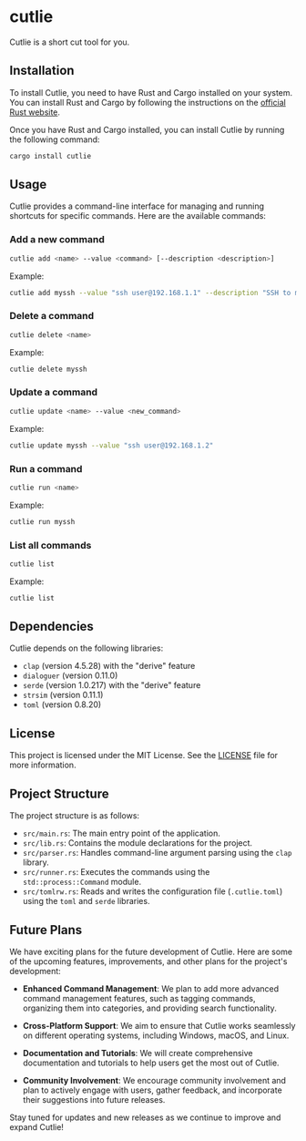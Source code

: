 # cutlie

Cutlie is a short cut tool for you.

## Installation

To install Cutlie, you need to have Rust and Cargo installed on your system. You can install Rust and Cargo by following the instructions on the [official Rust website](https://www.rust-lang.org/learn/get-started).

Once you have Rust and Cargo installed, you can install Cutlie by running the following command:

```sh
cargo install cutlie
```

## Usage

Cutlie provides a command-line interface for managing and running shortcuts for specific commands. Here are the available commands:

### Add a new command

```sh
cutlie add <name> --value <command> [--description <description>]
```

Example:

```sh
cutlie add myssh --value "ssh user@192.168.1.1" --description "SSH to my server"
```

### Delete a command

```sh
cutlie delete <name>
```

Example:

```sh
cutlie delete myssh
```

### Update a command

```sh
cutlie update <name> --value <new_command>
```

Example:

```sh
cutlie update myssh --value "ssh user@192.168.1.2"
```

### Run a command

```sh
cutlie run <name>
```

Example:

```sh
cutlie run myssh
```

### List all commands

```sh
cutlie list
```

Example:

```sh
cutlie list
```

## Dependencies

Cutlie depends on the following libraries:

- `clap` (version 4.5.28) with the "derive" feature
- `dialoguer` (version 0.11.0)
- `serde` (version 1.0.217) with the "derive" feature
- `strsim` (version 0.11.1)
- `toml` (version 0.8.20)

## License

This project is licensed under the MIT License. See the [LICENSE](LICENSE) file for more information.

## Project Structure

The project structure is as follows:

- `src/main.rs`: The main entry point of the application.
- `src/lib.rs`: Contains the module declarations for the project.
- `src/parser.rs`: Handles command-line argument parsing using the `clap` library.
- `src/runner.rs`: Executes the commands using the `std::process::Command` module.
- `src/tomlrw.rs`: Reads and writes the configuration file (`.cutlie.toml`) using the `toml` and `serde` libraries.

## Future Plans

We have exciting plans for the future development of Cutlie. Here are some of the upcoming features, improvements, and other plans for the project's development:

- **Enhanced Command Management**: We plan to add more advanced command management features, such as tagging commands, organizing them into categories, and providing search functionality.

- **Cross-Platform Support**: We aim to ensure that Cutlie works seamlessly on different operating systems, including Windows, macOS, and Linux.

- **Documentation and Tutorials**: We will create comprehensive documentation and tutorials to help users get the most out of Cutlie.

- **Community Involvement**: We encourage community involvement and plan to actively engage with users, gather feedback, and incorporate their suggestions into future releases.

Stay tuned for updates and new releases as we continue to improve and expand Cutlie!
